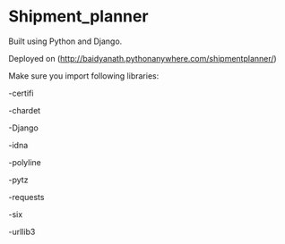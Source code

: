 # Shipment_planner
Built using Python and Django.



Deployed on (http://baidyanath.pythonanywhere.com/shipmentplanner/)





Make sure you import following libraries:


-certifi


-chardet


-Django


-idna


-polyline


-pytz


-requests


-six


-urllib3
